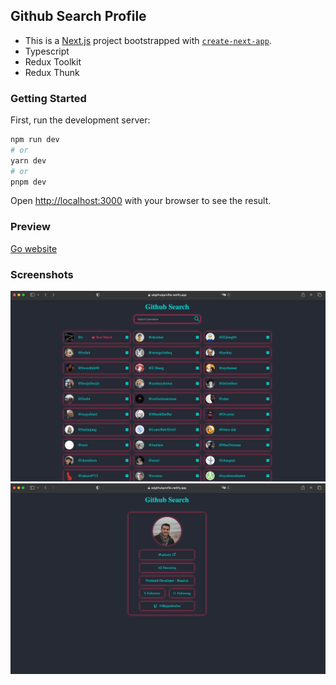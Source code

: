 ## Github Search Profile

- This is a [Next.js](https://nextjs.org/) project bootstrapped with [`create-next-app`](https://github.com/vercel/next.js/tree/canary/packages/create-next-app).
- Typescript
- Redux Toolkit
- Redux Thunk

### Getting Started

First, run the development server:

```bash
npm run dev
# or
yarn dev
# or
pnpm dev
```

Open [http://localhost:3000](http://localhost:3000) with your browser to see the result.

### Preview

[Go website](https://adgithubprofile.netlify.app)

### Screenshots

![](./assets/ss1.png)
![](./assets/ss2.png)
